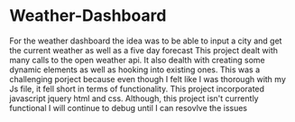 # Weather-Dashboard
For the weather dashboard the idea was to be able to input a city and get the current weather as well as a five day forecast
This project dealt with many calls to the open weather api.
It also dealth with creating some dynamic elements as well as hooking into existing ones.
This was a challenging porject because even though I felt like I was thorough with my Js file, it fell short in terms of functionality.
This project incorporated javascript jquery html and css. 
Although, this project isn't currently functional I will continue to debug until I can resovlve the issues